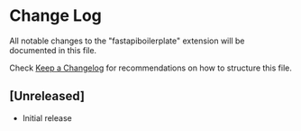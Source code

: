 # Change Log

All notable changes to the "fastapiboilerplate" extension will be documented in this file.

Check [Keep a Changelog](http://keepachangelog.com/) for recommendations on how to structure this file.

## [Unreleased]

- Initial release
